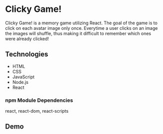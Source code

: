 # Clicky Game!
Clicky Game! is a memory game utilizing React. The goal of the game is to click on each avatar image only once. Everytime a user clicks on an image the images will shuffle, thus making it difficult to remember which ones were already clicked!

## Technologies

* HTML
* CSS
* JavaScript
* Node.js
* React


### npm Module Dependencies
react, react-dom, react-scripts


## Demo
